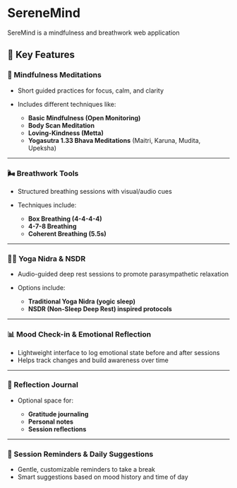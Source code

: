 # SereneMind
SereMind is a mindfulness and breathwork  web application
## 🌿 Key Features

### 🧘 Mindfulness Meditations

* Short guided practices for focus, calm, and clarity
* Includes different techniques like:

  * **Basic Mindfulness (Open Monitoring)**
  * **Body Scan Meditation**
  * **Loving-Kindness (Metta)**
  * **Yogasutra 1.33 Bhava Meditations** (Maitri, Karuna, Mudita, Upeksha)

---

### 🌬️ Breathwork Tools

* Structured breathing sessions with visual/audio cues
* Techniques include:

  * **Box Breathing (4-4-4-4)**
  * **4-7-8 Breathing**
  * **Coherent Breathing (5.5s)**

---

### 🧘‍♀️ Yoga Nidra & NSDR

* Audio-guided deep rest sessions to promote parasympathetic relaxation
* Options include:

  * **Traditional Yoga Nidra (yogic sleep)**
  * **NSDR (Non-Sleep Deep Rest) inspired protocols**

---

### 📊 Mood Check-in & Emotional Reflection

* Lightweight interface to log emotional state before and after sessions
* Helps track changes and build awareness over time

---

### 📓 Reflection Journal

* Optional space for:

  * **Gratitude journaling**
  * **Personal notes**
  * **Session reflections**

---

### 🔄 Session Reminders & Daily Suggestions

* Gentle, customizable reminders to take a break
* Smart suggestions based on mood history and time of day
 
